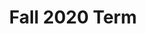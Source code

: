 ---
title: Fall 2020 Term
draft: False

resources:
- src: IMG_0059.JPG
  name: Sept 13, 2020
  params:
    order: 1
    alt_text: I feel like people keep forgetting that there is a human being with feelings on the other side of the computer screen. I've had people *yell* at me online, tell me I'm being useless. They wouldn't have the courage to say that to my face, and I struggle to have the courage to pick myself up again now that people around me are targeting their anger and stress towards me. It breaks my heart that the community in my class seems to have collapsed since moving online. These people used to be my family, and now I'm fairly certain many of them hate me. I know there is nothing I can do, angry people will be angry and I can't please everyone, but it still stings.
- src: IMG_0057.JPG
  name: Sept 13, 2020
  params:
    order: 2
    alt_text: With all my friends in Waterloo and me living at home, I'm worried that they'll forget about me :( I hope they don't get caught up in their own lives and think about me like I think about them.

- src: 09142020.JPG
  name: Sept 14, 2020
  params:
    order: 3
    alt_text: I feel like I'm always the tag-along. I'm no ones number one, I'm just someone who happens to be invited, and is tolerated, not anticipated. I just wish people cared more about having me there, and that people wanted to spend time with me alone, not just as part of the group

---